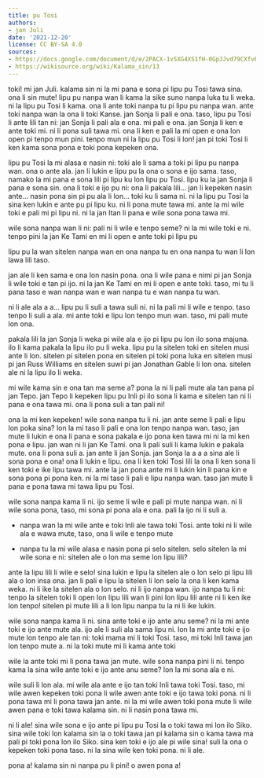 ```yaml
---
title: pu Tosi
authors:
- jan Juli
date: '2021-12-20'
license: CC BY-SA 4.0
sources:
- https://docs.google.com/document/d/e/2PACX-1vSXG4XS1fH-0GpJJvd79CXfvPXCXi5_Fb-2Grm1cqa0RDoJS54GY6DZvSOFWUpFB3Cn4gUhz0k2qpfL/pub
- https://wikisource.org/wiki/Kalama_sin/13
---
```


toki! mi jan Juli. kalama sin ni la mi pana e sona pi lipu pu Tosi tawa sina. ona li sin mute! lipu pu nanpa wan li kama la sike suno nanpa luka tu li weka. ni la lipu pu Tosi li kama. ona li ante toki nanpa tu pi lipu pu nanpa wan. ante toki nanpa wan la ona li toki Kanse. jan Sonja li pali e ona. taso, lipu pu Tosi li ante lili tan ni: jan Sonja li pali ala e ona. mi pali e ona. jan Sonja li ken e ante toki mi. ni li pona suli tawa mi. ona li ken e pali la mi open e ona lon open pi tenpo mun pini. tenpo mun ni la lipu pu Tosi li lon! jan pi toki Tosi li ken kama sona pona e toki pona kepeken ona.

lipu pu Tosi la mi alasa e nasin ni: toki ale li sama a toki pi lipu pu nanpa wan. ona o ante ala. jan li lukin e lipu pu la ona o sona e ijo sama. taso, namako la mi pana e sona lili pi lipu ku lon lipu pu Tosi. lipu ku la jan Sonja li pana e sona sin. ona li toki e ijo pu ni: ona li pakala lili... jan li kepeken nasin ante... nasin pona sin pi pu ala li lon... toki ku li sama ni. ni la lipu pu Tosi la sina ken lukin e ante pu pi lipu ku. ni li pona mute tawa mi. ante la mi wile toki e pali mi pi lipu ni. ni la jan Itan li pana e wile sona pona tawa mi.

wile sona nanpa wan li ni: pali ni li wile e tenpo seme? ni la mi wile toki e ni. tenpo pini la jan Ke Tami en mi li open e ante toki pi lipu pu

lipu pu la wan sitelen nanpa wan en ona nanpa tu en ona nanpa tu wan li lon lawa lili taso.

jan ale li ken sama e ona lon nasin pona. ona li wile pana e nimi pi jan Sonja li wile toki e tan pi ijo. ni la jan Ke Tami en mi li open e ante toki. taso, mi tu li pana taso e wan nanpa wan e wan nanpa tu e wan nanpa tu wan.

ni li ale ala a a... lipu pu li suli a tawa suli ni. ni la pali mi li wile e tenpo. taso tenpo li suli a ala. mi ante toki e lipu lon tenpo mun wan. taso, mi pali mute lon ona.

pakala lili la jan Sonja li weka pi wile ala e ijo pi lipu pu lon ilo sona majuna. ilo li kama pakala la lipu ilo pu li weka. lipu pu la sitelen toki en sitelen musi ante li lon. sitelen pi sitelen pona en sitelen pi toki pona luka en sitelen musi pi jan Russ Williams en sitelen suwi pi jan Jonathan Gable li lon ona. sitelen ale ni la lipu ilo li weka.

mi wile kama sin e ona tan ma seme a? pona la ni li pali mute ala tan pana pi jan Tepo. jan Tepo li kepeken lipu pu Inli pi ilo sona li kama e sitelen tan ni li pana e ona tawa mi. ona li pona suli a tan pali ni!

ona la mi ken kepeken! wile sona nanpa tu li ni. jan ante seme li pali e lipu lon poka sina? lon la mi taso li pali e ona lon tenpo nanpa wan. taso, jan mute li lukin e ona li pana e sona pakala e ijo pona ken tawa mi ni la mi ken pona e lipu. jan wan ni li jan Ke Tami. ona li pali suli li kama lukin e pakala mute. ona li pona suli a. jan ante li jan Sonja. jan Sonja la a a a sina ale li sona pona e ona! ona li lukin e lipu. ona li ken toki Tosi lili la ona li ken sona li ken toki e ike lipu tawa mi. ante la jan pona ante mi li lukin kin li pana kin e sona pona pi pona ken. ni la mi taso li pali e lipu nanpa wan. taso jan mute li pana e pona tawa mi tawa lipu pu Tosi.

wile sona nanpa kama li ni. ijo seme li wile e pali pi mute nanpa wan. ni li wile sona pona, taso, mi sona pi pona ala e ona. pali la ijo ni li suli a.

* nanpa wan la mi wile ante e toki Inli ale tawa toki Tosi. ante toki ni li wile ala e wawa mute, taso, ona li wile e tenpo mute

* nanpa tu la mi wile alasa e nasin pona pi selo sitelen. selo sitelen la mi wile sona e ni: sitelen ale o lon ma seme lon lipu lili?

ante la lipu lili li wile e selo! sina lukin e lipu la sitelen ale o lon selo pi lipu lili ala o lon insa ona. jan li pali e lipu la sitelen li lon selo la ona li ken kama weka. ni li ike la sitelen ala o lon selo. ni li ijo nanpa wan. ijo nanpa tu li ni: tenpo la sitelen toki li open lon lipu lili wan li pini lon lipu lili ante ni li ken ike lon tenpo! sitelen pi mute lili a li lon lipu nanpa tu la ni li ike lukin.

wile sona nanpa kama li ni. sina ante toki e ijo ante anu seme? ni la mi ante toki e ijo ante mute ala. ijo ale li suli ala sama lipu ni. lon la mi ante toki e ijo mute lon tenpo ale tan ni: toki mama mi li toki Tosi. taso, mi toki Inli tawa jan lon tenpo mute a. ni la toki mute mi li kama ante toki

wile la ante toki mi li pona tawa jan mute. wile sona nanpa pini li ni. tenpo kama la sina wile ante toki e ijo ante anu seme? lon la mi sona ala e ni.

wile suli li lon ala. mi wile ala ante e ijo tan toki Inli tawa toki Tosi. taso, mi wile awen kepeken toki pona li wile awen ante toki e ijo tawa toki pona. ni li pona tawa mi li pona tawa jan ante. ni la mi wile awen toki pona mute li wile awen pana e toki tawa kalama sin. ni li nasin pona tawa mi.

ni li ale! sina wile sona e ijo ante pi lipu pu Tosi la o toki tawa mi lon ilo Siko. sina wile toki lon kalama sin la o toki tawa jan pi kalama sin o kama tawa ma pali pi toki pona lon ilo Siko. sina ken toki e ijo ale pi wile sina! suli la ona o kepeken toki pona taso. ni la sina wile ken toki pona. ni li ale.

pona a! kalama sin ni nanpa pu li pini! o awen pona a!